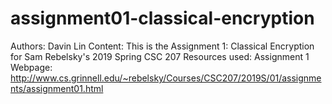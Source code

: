 # assignment01-classical-encryption
Authors: Davin Lin
Content: This is the Assignment 1: Classical Encryption for Sam Rebelsky's 2019 Spring CSC 207
Resources used: 
  Assignment 1 Webpage: http://www.cs.grinnell.edu/~rebelsky/Courses/CSC207/2019S/01/assignments/assignment01.html
